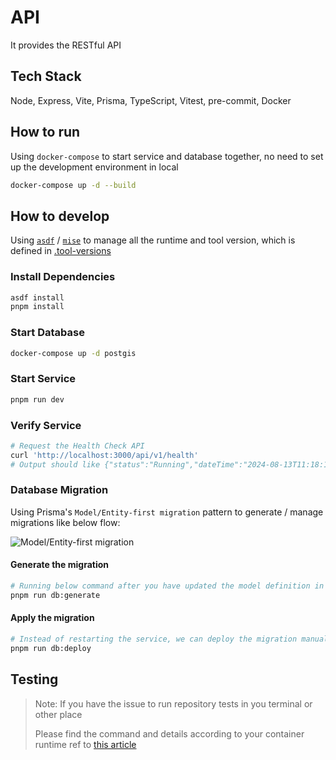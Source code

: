 # API

It provides the RESTful API

## Tech Stack

Node, Express, Vite, Prisma, TypeScript, Vitest, pre-commit, Docker

## How to run

Using `docker-compose` to start service and database together, no need to set up the development environment in local

```sh
docker-compose up -d --build
```

## How to develop

Using [`asdf`](https://github.com/asdf-vm/asdf) / [`mise`](https://github.com/jdx/mise) to manage all the runtime and tool version, which is defined in [.tool-versions](.tool-versions)

### Install Dependencies

```sh
asdf install
pnpm install
```

### Start Database

```sh
docker-compose up -d postgis
```

### Start Service

```sh
pnpm run dev
```

### Verify Service

```sh
# Request the Health Check API
curl 'http://localhost:3000/api/v1/health'
# Output should like {"status":"Running","dateTime":"2024-08-13T11:18:11+08:00"}
```

### Database Migration

Using Prisma's `Model/Entity-first migration` pattern to generate / manage migrations like below flow:

![Model/Entity-first migration](https://www.prisma.io/docs/assets/images/entity-first-migration-flow-d2d31eba03a45b765903b594c1843d5a.png)

#### Generate the migration

```sh
# Running below command after you have updated the model definition in ./prisma/schema.prisma
pnpm run db:generate
```

#### Apply the migration

```sh
# Instead of restarting the service, we can deploy the migration manually here
pnpm run db:deploy
```

## Testing

> Note: If you have the issue to run repository tests in you terminal or other place
>
> Please find the command and details according to your container runtime ref to [this article](https://node.testcontainers.org/supported-container-runtimes/#docker)
